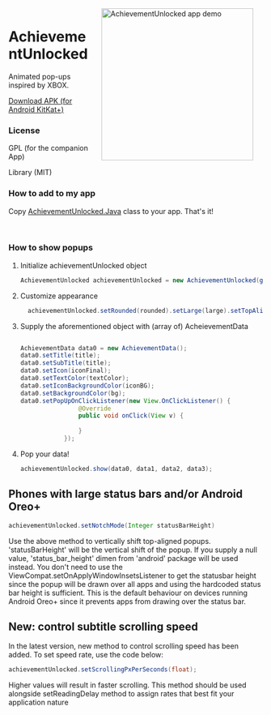 <img src="/preview.gif" width="300" align="right" alt="AchievementUnlocked app demo" hspace="20">
<h1>AchievementUnlocked</h1>
<p>Animated pop-ups inspired by XBOX. </p>
<a href="https://github.com/DarkionAvey/AchievementUnlocked-library/blob/master/app/app-release.apk?raw=true">Download APK (for Android KitKat+)</a>

<h3>License</h3>
<p>GPL (for the companion App)</p>
<p>Library (MIT)</p>

<h3>How to add to my app</h3>
<p>Copy <a href="https://raw.githubusercontent.com/DarkionAvey/AchievementUnlocked-library/master/app/src/main/java/net/darkion/achievementUnlockedApp/AchievementUnlocked.java">AchievementUnlocked.Java</a> class to your app. That's it!</p> <br>
<h3>How to show popups</h3>
<ol>
  <li>Initialize achievementUnlocked object
 
```java
AchievementUnlocked achievementUnlocked = new AchievementUnlocked(getApplicationContext());
```
</li>
  <li>Customize appearance
  
```java
  achievementUnlocked.setRounded(rounded).setLarge(large).setTopAligned(top).setDismissible(dismiss)
```   
</li>
<li>Supply the aforementioned object with (array of) AcheievementData

```java

AchievementData data0 = new AchievementData();
data0.setTitle(title); 
data0.setSubTitle(title);
data0.setIcon(iconFinal);  
data0.setTextColor(textColor);
data0.setIconBackgroundColor(iconBG);
data0.setBackgroundColor(bg);
data0.setPopUpOnClickListener(new View.OnClickListener() {
                @Override
                public void onClick(View v) {
                 
                }
            });

```
</li>
<li>Pop your data!

```java
achievementUnlocked.show(data0, data1, data2, data3);
```
</li>
</ol> 

<h2>Phones with large status bars and/or Android Oreo+</h2>

```java
achievementUnlocked.setNotchMode(Integer statusBarHeight)
```

Use the above method to vertically shift top-aligned popups. 'statusBarHeight' will be the vertical shift of the popup. If you supply a null value, 'status_bar_height' dimen from 'android' package will be used instead. You don't need to use the ViewCompat.setOnApplyWindowInsetsListener to get the statusbar height since the popup will be drawn over all apps and using the hardcoded status bar height is sufficient. This is the default behaviour on devices running Android Oreo+ since it prevents apps from drawing over the status bar. 

<h2>New: control subtitle scrolling speed</h2>
In the latest version, new method to control scrolling speed has been added. To set speed rate, use the code below:

```java
achievementUnlocked.setScrollingPxPerSeconds(float);
```

Higher values will result in faster scrolling. This method should be used alongside setReadingDelay method to assign rates that best fit your application nature

